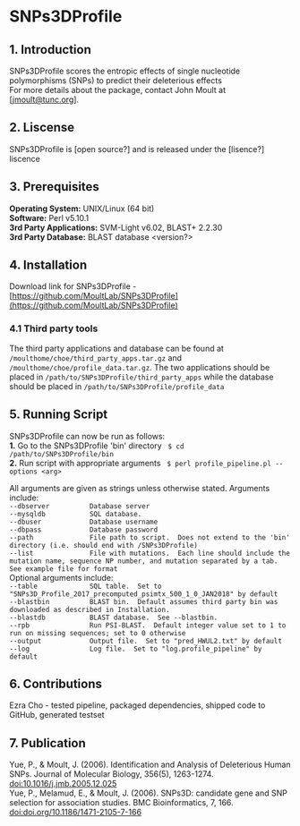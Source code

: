 # SNPs3DProfile

## 1. Introduction
SNPs3DProfile scores the entropic effects of single nucleotide polymorphisms (SNPs) to predict their deleterious effects  
For more details about the package, contact John Moult at [jmoult@tunc.org].

## 2. Liscense
SNPs3DProfile is [open source?] and is released under the [lisence?] liscence

## 3. Prerequisites
**Operating System:** UNIX/Linux (64 bit) <br/>
**Software:** Perl v5.10.1 <br/>
**3rd Party Applications:** SVM-Light v6.02, BLAST+ 2.2.30 <br/>
**3rd Party Database:** BLAST database <version?> <br/>

## 4. Installation
Download link for SNPs3DProfile - [https://github.com/MoultLab/SNPs3DProfile](https://github.com/MoultLab/SNPs3DProfile)
### 4.1 Third party tools
The third party applications and database can be found at ```/moulthome/choe/third_party_apps.tar.gz``` and ```/moulthome/choe/profile_data.tar.gz```.  The two applications should be placed in ```/path/to/SNPs3DProfile/third_party_apps``` while the database should be placed in ```/path/to/SNPs3DProfile/profile_data```

## 5. Running Script
SNPs3DProfile can now be run as follows: <br/>
**1.** Go to the SNPs3DProfile 'bin' directory ``` $ cd /path/to/SNPs3DProfile/bin``` <br/>
**2.** Run script with appropriate arguments ``` $ perl profile_pipeline.pl --options <arg>``` <br/>

All arguments are given as strings unless otherwise stated.  Arguments include: <br/>
```--dbserver          Database server``` <br/>
```--mysqldb           SQL database.  ```<br/>
```--dbuser            Database username``` <br/>
```--dbpass            Database password``` <br/>
```--path              File path to script.  Does not extend to the 'bin' directory (i.e. should end with /SNPs3DProfile)```<br/>
```--list              File with mutations.  Each line should include the mutation name, sequence NP number, and mutation separated by a tab.  See example file for format ```<br/>
  Optional arguments include:  <br/>
```--table             SQL table.  Set to "SNPs3D_Profile_2017_precomputed_psimtx_500_1_0_JAN2018" by default ```<br/>
```--blastbin          BLAST bin.  Default assumes third party bin was downloaded as described in Installation. ```<br/>
```--blastdb           BLAST database.  See --blastbin.  ```<br/>
```--rpb               Run PSI-BLAST.  Default integer value set to 1 to run on missing sequences; set to 0 otherwise   ```<br/>
```--output            Output file.  Set to "pred_HWUL2.txt" by default ```<br/>
```--log               Log file.  Set to "log.profile_pipeline" by default ```<br/>
       
## 6. Contributions
Ezra Cho - tested pipeline, packaged dependencies, shipped code to GitHub, generated testset

## 7. Publication
Yue, P., &amp; Moult, J. (2006). Identification and Analysis of Deleterious Human SNPs. Journal of Molecular Biology, 356(5), 1263-1274. [doi:10.1016/j.jmb.2005.12.025](https://pubmed.ncbi.nlm.nih.gov/16412461/) <br/>
Yue, P., Melamud, E., & Moult, J. (2006).  SNPs3D: candidate gene and SNP selection for association studies.  BMC Bioinformatics, 7, 166. 
 [doi:doi.org/10.1186/1471-2105-7-166](https://pubmed.ncbi.nlm.nih.gov/16551372/)

